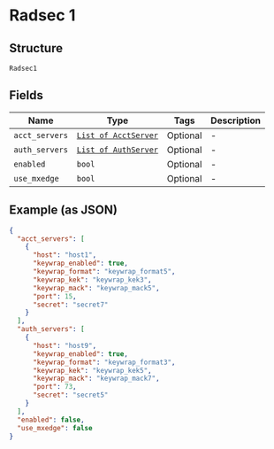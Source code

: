 
# Radsec 1

## Structure

`Radsec1`

## Fields

| Name | Type | Tags | Description |
|  --- | --- | --- | --- |
| `acct_servers` | [`List of AcctServer`](../../doc/models/acct-server.md) | Optional | - |
| `auth_servers` | [`List of AuthServer`](../../doc/models/auth-server.md) | Optional | - |
| `enabled` | `bool` | Optional | - |
| `use_mxedge` | `bool` | Optional | - |

## Example (as JSON)

```json
{
  "acct_servers": [
    {
      "host": "host1",
      "keywrap_enabled": true,
      "keywrap_format": "keywrap_format5",
      "keywrap_kek": "keywrap_kek3",
      "keywrap_mack": "keywrap_mack5",
      "port": 15,
      "secret": "secret7"
    }
  ],
  "auth_servers": [
    {
      "host": "host9",
      "keywrap_enabled": true,
      "keywrap_format": "keywrap_format3",
      "keywrap_kek": "keywrap_kek5",
      "keywrap_mack": "keywrap_mack7",
      "port": 73,
      "secret": "secret5"
    }
  ],
  "enabled": false,
  "use_mxedge": false
}
```

